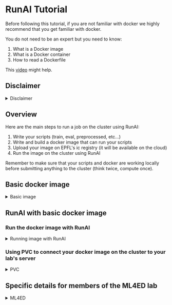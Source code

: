 # RunAI Tutorial

Before following this tutorial, if you are not familiar with docker we highly recommend that you get familiar with docker.

You do not need to be an expert but you need to know:

1. What is a Docker image
2. What is a Docker container
3. How to read a Dockerfile

This [video](https://www.youtube.com/watch?v=eGz9DS-aIeY&t=660s) might help.

## Disclaimer

<details>

<summary>Disclaimer</summary>

This tutorial has been made on windows with WSL 2 (ubuntu).

If you are on Mac, Windows or another distribution and some of the commands are not recognized, you might need to change them. For example 'sudo service docker start' will not work on Mac or on the Powershell of Windows (on Mac, you can instead open Docker Desktop and then wait for the Docker engine to start).

Remember to use a search engine or a chatbot to help.

</details>

## Overview

Here are the main steps to run a job on the cluster using RunAI:

1. Write your scripts (train, eval, preprocessed, etc...)
2. Write and build a docker image that can run your scripts
3. Upload your image on EPFL's ic registry (it will be available on the cloud)
4. Run the image on the cluster using RunAI

Remember to make sure that your scripts and docker are working locally before submitting anything to the cluster (think twice, compute once).

## Basic docker image

<details>

<summary>Basic image</summary>

In this section, we will see how to build and run a simple docker image that saves a text file on you local machine using python.

Below is the Dockerfile

```Docker
# Use the minimalistic Python Alpine image for smaller size.
FROM python:3.9-alpine

# Set the working directory in docker
WORKDIR /app

# Create a directory for the data volume
RUN mkdir /data

# Copy the Python script into the container at /app
COPY write_text.py .

# Always use the Python script as the entry point
ENTRYPOINT ["python", "write_text.py"]

# By default, write "hello world" to the file.
CMD ["--text", "hello world"]
```

Starting docker (as said before, Mac users can also just start the Docker Desktop app and then wait for the Docker Engine to be started)

```bash
sudo service docker start
```

Build a Docker image with the tag helloworld-image from the current directory (indicated by the . at the end).

```bash
docker build -t helloworld-image .
```

Run the image. Will execute the ENTRYPOINT with the default parameter in CMD.

```bash
docker run helloworld-image
```

Nothing is created on our machine.

To deal with this: option -v maps a directory from your local machine (host) to a directory inside the container.

```bash
docker run -v $(pwd):/data helloworld-image
```

But our python script has an argument: "--text"

If we specify it in when running the container, it will override CMD (the default value)

```bash
docker run -v $(pwd):/data helloworld-image --text="New Hello Word"
```

If you want to remove all your docker images

```bash
docker system prune -a
```

</details>

## RunAI with basic docker image

### Run the docker image with RunAI

<details>

<summary>Running image with RunAI</summary>

First let us login to RunAI

```bash
runai login
```

You should be prompted with a link to get a password.

If you receive "Fail to get cluster version" or "configmaps is forbidden" warnings, you should ask another lab member who already has access to RunAI to give you the necessary rights to push to your lab's project (for ML4ED, it's `d-vet`) on ic-registry.
If you don't follow this step, you will receive the "namespaces is forbidden" error when pushing your image later.

Now let us login to the registry. (try with sudo if does not work)

```bash
docker login ic-registry.epfl.ch
```

Use your Tequila credentials.

Tag your image to the ic-registry, replace d-vet by your lab, otherwise, you will not be able to push.

```bash
docker tag helloworld-image ic-registry.epfl.ch/d-vet/helloworld-image
```

If you forgot the name of your image:

```bash
docker images
```

Now we can push our image:

```bash
docker push ic-registry.epfl.ch/d-vet/helloworld-image
```

Checking the existing RunAI projects

```bash
runai list project
```

If you receive an access denied error after running the command above, run `runai config project ml4ed-frej` (replace `frej` with your Gaspar username) and try again. If the config command itself leads to an access denied error, before running the config command, you may need to replace your Kubeconfig at ~/.kube/config with the recommended version that you can find [here](https://icitdocs.epfl.ch/display/clusterdocs/Getting+Started+with+RunAI#GettingStartedwithRunAI-%60kubectl%60configurationfiles) (remember to keep a backup of the old file somewhere safe before replacing!). After replacing the config file, do the steps from `runai login` again.

Submit your job. After -p put your project name.

```bash
runai submit --name hello1 -p ml4ed-frej -i ic-registry.epfl.ch/d-vet/helloworld-image --cpu-limit 1 --gpu 0
```

How to check the job:

```bash
runai describe job hello1 -p ml4ed-frej
```

Checking the logs:

```bash
 kubectl logs hello1-0-0 -n runai-ml4ed-frej
```

How to get all jobs

```bash
runai list jobs -p ml4ed-frej
```

How to delete the job:

```bash
runai delete job -p ml4ed-frej hello2 hello1
```

How to pass the arguments ? Separate them with --

```bash
runai submit --name hello2 -p ml4ed-frej -i ic-registry.epfl.ch/d-vet/helloworld-image --cpu-limit 1 --gpu 0 -- --text="hahaha"
```

How do we get our file ?: Persistent Volumes.

</details>

### Using PVC to connect your docker image on the cluster to your lab's server

<details>

<summary>PVC</summary>

Check the name of the Persistent Volumes you lab has access to:

```bash
kubectl get pvc -n runai-ml4ed-frej
```

Launch with the pvc

```bash
runai submit --name hello1 -p ml4ed-frej -i ic-registry.epfl.ch/d-vet/helloworld-image --cpu-limit 1 --gpu 0 --pvc runai-ml4ed-frej-ml4eddata1:/data
```

It fails.

Why?

Security.

New way of launching a job on runai (change the yaml file with your IDs):

```bash
kubectl create -f runai-job-default.yaml
```

```yaml
apiVersion: run.ai/v1  # Specifies the version of the Run.ai API this resource is written against.
kind: RunaiJob  # Specifies the kind of resource, in this case, a Run.ai Job.
metadata:
  name: hello1  # The name of the job.
  namespace: runai-ml4ed-frej  # The namespace in which the job will be created.
  labels:
    user: frej  # REPLACE Tequila user
spec:
  template:
    metadata:
      labels:
        user: firstname.lastname  # REPLACE
    spec:
      hostIPC: true  # Do not change this
      schedulerName: runai-scheduler  # Do not change this
      restartPolicy: Never  # Specifies the pod's restart policy. Here, the pod won't be restarted if it terminates.
      securityContext:
        runAsUser: UID # Get this from https://people.epfl.ch/firstname.lastname
        runAsGroup: GID # Get this from https://people.epfl.ch/firstname.lastname
        fsGroup: GID # Get this from https://people.epfl.ch/firstname.lastname
      containers:
      - name: container-name  # No idea why we have this, we already have the job name
        image: ic-registry.epfl.ch/d-vet/helloworld-image # The container image to use.
        args:  # Arguments passed to the container.
        - "--text"
        - "Goodbye World"
        resources:
          limits:
            cpu: "1"  # Limit the container to use 1 CPU core.
            nvidia.com/gpu: 0  # Specifies no GPU for this container.
        volumeMounts:
        - mountPath: /data  # Path in the container at which the volume should be mounted.
          name: data-volume  # Refers to the name of the volume to be mounted.
      volumes:
      - name: data-volume
        persistentVolumeClaim:
          claimName: runai-ml4ed-frej-ml4eddata1  # The name of the PVC that this volume will use.
```

To get your UserID and GroupID, visit your profile on the EPFL website:

![image](profile.png)

Where is my file? Where can I access it?
Need to see with your lab or with IC where is the PVC connected to.

</details>

## Specific details for members of the ML4ED lab

<details>

<summary>ML4ED</summary>

For ML4ED (ask me for the password):

```bash
ssh root@icvm0018.xaas.epfl.ch
```

and then it should be in: /mnt/ic1files_epfl_ch_u13722_ic_ml4ed_001_files_nfs

Bonus: on the jumpbox icvm0018.xaas.epfl.ch, our lab server is also mounted.

It is located in /mnt/ic1files_epfl_ch_D-VET
</details>
